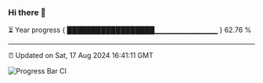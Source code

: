 ### Hi there 👋

⏳ Year progress { ██████████████████▁▁▁▁▁▁▁▁▁▁▁▁ } 62.76 %

---

⏰ Updated on Sat, 17 Aug 2024 16:41:11 GMT

![Progress Bar CI](https://github.com/IshwaranRudhara/GIT-ACTION/workflows/Progress%20Bar%20CI/badge.svg)
